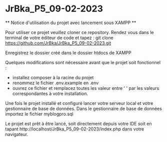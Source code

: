 # JrBka_P5_09-02-2023

** Notice d'utilisation du projet avec lancement sous XAMPP **

Pour utiliser ce projet veuillez cloner ce repository.
Rendez vous dans le terminal de votre éditeur de code et tapez :
git clone https://github.com/JrBka/JrBka_P5_09-02-2023.git

Enregistrez le dossier créé dans le dossier htdocs de XAMPP

Quelques modifications sont nécessaire avant que le projet soit fonctionnel :

- installez composer à la racine du projet
- renommez le fichier .env.example en .env
- ouvrez ce fichier et remplacez toutes les valeur entre ' ' par les valeurs correspondantes à votre installation.

Une fois le projet installé et configuré lancer votre serveur local et votre gestionnaire de base de données.
Dans le gestionnaire de base de données importez le fichier myblogpro.sql

Le projet est prêt à être lancé, soit directement depuis votre IDE soit en tapant http://localhost/JrBka_P5_09-02-2023/index.php dans votre navigateur.

